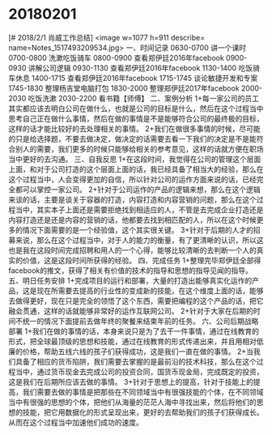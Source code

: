 # 20180201

[# 2018/2/1 肖威工作总结]
<image w=1077 h=911 describe= name=Notes_1517493209534.jpg>
一、时间记录
0630-0700 讲一个课时
0700-0800 洗漱吃饭骑车
0800-0900 查看郑伊廷2016年facebook
0900-0930 讲解公司逻辑
0930-1130 查看郑伊廷2016年facebook
1130-1400 吃饭骑车休息
1400-1715 查看郑伊廷2016年facebook
1715-1745 谈论敏捷开发和专案
1745-1830 整理杨吉堂电脑打包
1830-2000 整理郑伊廷2017年facebook
2000-2030 吃饭洗漱
2030-2200 看书籍【师傅】
二、案例分析
1+每一家公司的员工其实都应该去明白公司在做什么，也就是公司的目标是什么，然后在这个过程当中思考自己正在做什么事情，然后在做的事情是不是能够符合公司的最终极的目标，这样的话才能比较好的去处理相关的事情。
2+我们在做很多事情的时候，尽可能的只是给选择题，不要去做决定，做决定的话需要去看一下我们的决定是不是能符合别人的需要，我们更多的时候只能够给相关的参考意见，这样的话就方便在职场当中更好的去沟通。
三、自我反思
1+在这段时间，我觉得在公司的管理这个层面上面，和对于公司打造的这个层面上面的话，我已经具备了相当大的经验，那么在这个过程当中，人会变得更加的自信，所以针对公司的运作方面来说的话，已经完全都可以掌控一家公司。
2+针对于公司运作的产品的逻辑来想，那么在这个逻辑来谈的话，主要是谈关于容器的打造，内容打造和内容营销的问题，那么在这个过程当中，其实本子上面还是需要拒绝找到相适应的人，不管是去完成企业打造还是内容打造还是还是内容的营销的话，他都要去找到相匹配的人，所以在这个时候更多的情况下面需要的是一个经验值，这个其实很关键。
3+针对于后期的人才的招募来说，那么在这个过程当中，对于人的能力的衡量，有了更清晰的认识，所以这也是我在这段时间完成招聘和用人的一个心得，能够比较清晰的去判断一个人的真实的价值，这是这段时间所获得的经验。
四、完成任务
1+整理完毕郑伊廷全部得facebook的推文，获得了相关有价值的技术的指导和思想的指导见闻的指导。
五、明日任务安排
1+完成项目的运行和部署，大量的打造出能够真实化运作的产品，这是现在所需要去提高的行业性的变成新的技能，在这个维度上面的话，能够去做得更好，现在只是完全的领悟了这个东西，需要把编程的这个产品的话，把它融会贯通，这样的话就能够非常好的运作互联网公司。
2+针对于大家在后期的时间不统一的情况下面提前去做年终的聚餐来结束年前的任务。
六、公司后期战略部署
1+我们在做的事情的话，本身来说只是为了去干一件事情，通过在线教育的形式，把全球最顶级的思想和技能，通过在线教育的形式传递出来，并且用相对低廉的价格，帮助五线六线的孩子们获得成功，这是我们一直在做的事情。
2+当我们具备了相应的货币陷阱，我们需要去掌握的是最前沿的技术科技，那么在这个过程当中，通过货币现金去完成公司的投资合同，国货币现金局，完成既定的投资，这是我们在后期所应该去做的事情。
3+针对于思想上的提高，针对于技能上的提高，我们需要去做的事情是把那些在不同领域当中有很强技能的个体，在不同领域当中有很强的思想的个体，把他们从海量的茫茫人海中寻找出来，然后将他们的思想的技能，把它用数据化的形式呈现出来，更好的去帮助我们的孩子们获得成长。从而在这个过程当中加速他们成功的速度。
